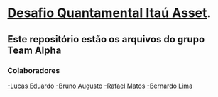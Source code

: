 # [Desafio Quantamental Itaú Asset](https://www.linkedin.com/posts/itau-asset-management_itauasset-desafio-activity-6849792926520758272-m34u).

## Este repositório estão os arquivos do grupo Team Alpha

### Colaboradores

[-Lucas Eduardo](https://github.com/Lucas-Ed)
[-Bruno Augusto](https://github.com/BrunoAugustoSouza)
[-Rafael Matos](https://github.com/rafaelmatosr)
[-Bernardo Lima](https://github.com/)
